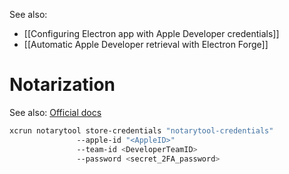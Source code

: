 See also:
- [[Configuring Electron app with Apple Developer credentials]]
- [[Automatic Apple Developer retrieval with Electron Forge]]

# Notarization
See also: [Official docs](https://developer.apple.com/documentation/Security/customizing-the-notarization-workflow)

```bash
xcrun notarytool store-credentials "notarytool-credentials"
               --apple-id "<AppleID>"
               --team-id <DeveloperTeamID>
               --password <secret_2FA_password>
```
